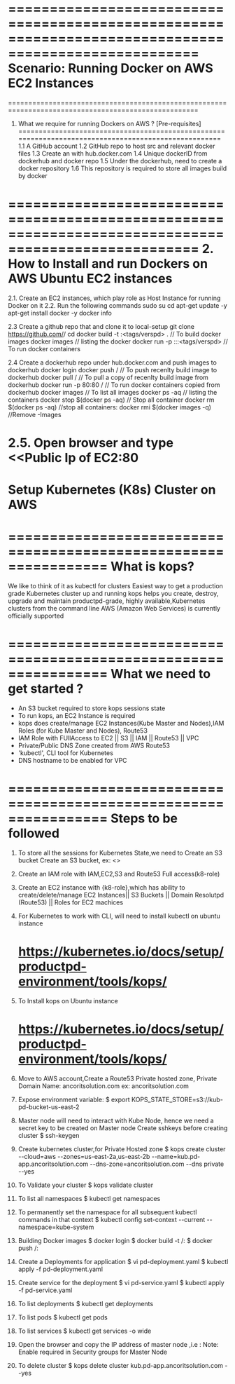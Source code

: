 =====================================================================================================
Scenario: Running Docker on AWS EC2 Instances
=====================================================================================================
=====================================================================================================
1.	What we require for running Dockers on AWS ? [Pre-requisites]
=====================================================================================================
1.1 	A GitHub account
1.2 	GitHub repo to host src and relevant docker files
1.3 	Create an with hub.docker.com
1.4 	Unique dockerID from dockerhub and docker repo
1.5 	Under the dockerhub, need to create a docker repository
1.6 	This repository is required to store all images build by docker

=====================================================================================================
2.	How to Install and run Dockers on AWS Ubuntu EC2 instances
=====================================================================================================
2.1. 	Create an EC2 instances, which play role as Host Instance for running Docker on it
2.2.	Run the following commands
					sudo su
					cd
					apt-get update -y
					apt-get install docker -y
					docker info

2.3  Create a github repo that and clone it to local-setup
					git clone https://github.com/<githubaccountname>/<githubrepo-for-docker>
					cd <githubrepo-for-docker>
					docker build -t <name-of-docker-image>:<tags/verspd> .														// To build docker images
					docker images    																																	// listing the docker
					docker run -p <host-port>:<docker-port>:<name-of-docker-image>:<tags/verspd>			// To run docker containers

2.4  Create a dockerhub repo under hub.docker.com and push images to dockerhub
					docker login
					docker push <dockerID>/<dockerhub-repo>  						// To push recenlty build image to dockerhub
					docker pull <dockerID>/<dockerhub-repo>							// To pull a copy of recenlty build image from dockerhub
					docker run -p 80:80 <dockerID>/<dockerhub-repo>   	// To run docker containers copied from dockerhub
					docker images																				// To list all images
					docker ps -aq																				// listing the containers
					docker stop $(docker ps -aq)												// Stop all container
					docker rm $(docker ps -aq)             					  	//stop all containers:
					docker rmi $(docker images -q)										  //Remove -Images

2.5.	Open browser and type <<Public Ip of EC2:80
================================================================
Setup Kubernetes (K8s) Cluster on AWS
================================================================
================================================================
What is kops?
================================================================
We like to think of it as kubectl for clusters
Easiest way to get a production grade Kubernetes cluster up and running
kops helps you create, destroy, upgrade and maintain productpd-grade, highly available,Kubernetes clusters from the command line
AWS (Amazon Web Services) is currently officially supported

================================================================
What we need to get started ?
================================================================
 - An S3 bucket required to store kops sessions state
 - To run kops, an EC2 Instance is required
 - kops does create/manage EC2 Instances(Kube Master and Nodes),IAM Roles (for Kube Master and Nodes), Route53
 - IAM Role with FUllAccess to EC2 || S3 || IAM || Route53 || VPC
 - Private/Public DNS Zone created from AWS Route53
 - 'kubectl', CLI tool for Kubernetes
 -  DNS hostname to be enabled for VPC

================================================================
Steps to be followed
================================================================

1.    To store all the sessions for Kubernetes State,we need to Create an S3 bucket
      Create an S3 bucket, ex: <<kub-pd-bucket-us-east-2>>

2.    Create an IAM role with IAM,EC2,S3 and Route53 Full access(k8-role)

3.    Create an EC2 instance with {k8-role},which has ability to create/delete/manage
      EC2 Instances|| S3 Buckets || Domain Resolutpd (Route53) || Roles for EC2 machices

4.    For Kubernetes to work with CLI, will need to install kubectl on ubuntu instance
      # https://kubernetes.io/docs/setup/productpd-environment/tools/kops/

5.    To Install kops on Ubuntu instance
      # https://kubernetes.io/docs/setup/productpd-environment/tools/kops/

6.    Move to AWS account,Create a Route53 Private hosted zone,
      Private Domain Name: ancoritsolution.com
            ex: ancoritsolution.com

7.    Expose environment variable:
            $ export KOPS_STATE_STORE=s3://kub-pd-bucket-us-east-2

8.   Master node will need to interact with Kube Node, hence we need a secret key to be created on Master node
      Create sshkeys before creating cluster
            $ ssh-keygen

9.   Create kubernetes cluster,for Private Hosted zone
            $ kops create cluster --cloud=aws --zones=us-east-2a,us-east-2b --name=kub.pd-app.ancoritsolution.com --dns-zone=ancoritsolution.com --dns private --yes

11.   To Validate your cluster
            $ kops validate cluster

12.   To list all namespaces
            $ kubectl get namespaces

13.   To permanently set the namespace for all subsequent kubectl commands in that context
            $ kubectl config set-context --current --namespace=kube-system

14.   Building Docker images
            $ docker login
            $ docker build -t <docker-id>/<name-of-the-repo>:<verspd>
            $ docker push <docker-id>/<name-of-the-repo>:<verspd>

15.   Create a Deployments for application
            $ vi pd-deployment.yaml
            $ kubectl apply -f pd-deployment.yaml

16.   Create service for the deployment
            $ vi pd-service.yaml
            $ kubectl apply -f pd-service.yaml

17.   To list deployments
            $ kubectl get deployments

18.   To list pods
            $ kubectl get pods

19.   To list services
            $ kubectl get services -o wide

22.   Open the browser and copy the IP address of master node  ,i.e  <master-node-ip>:<port-num>
      Note: Enable required <port-num> in Security groups for Master Node

23.   To delete cluster
            $ kops delete cluster kub.pd-app.ancoritsolution.com --yes
